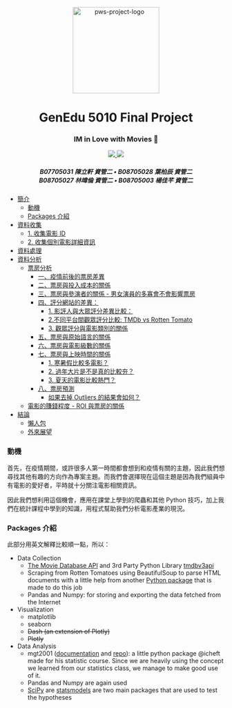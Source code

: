 <center>
<img src="https://gist.githubusercontent.com/icheft/caa4b43f0f3393ae32dc9d82d6bbce01/raw/63b61f680033999ef788ebebeb4cd8e146fb416e/favpng_film-cinema-video.png" alt="pws-project-logo" width="200">
<br>
<h1 align='center'>
GenEdu 5010 Final Project
</h1>
<h3 align="center">IM in Love with Movies 🎥</h3>
<div align="center">
  <a href="https://icheft.github.io/IM-in-Love-with-Movies/">
    <img src="https://img.shields.io/badge/GenEdu 5010-網頁版請點此-orange?style=for-the-badge&logo=python">
  </a>
  <a href="https://icheft.github.io/IM-in-Love-with-Movies/slides.pdf">
    <img src="https://img.shields.io/badge/GenEdu 5010-Slides-blue?style=for-the-badge&logo=SlideShare">
  </a>
</div>
<h5 align="center">
B07705031 陳立軒 資管二 • 
B08705028 葉柏辰 資管二 <br>
B08705027 林暐倫 資管二 • 
B08705003 楊佳芊 資管二 <br>
</h5>
</center>


+ [簡介](#簡介)
    + [動機](#動機)
    + [Packages 介紹](#packages-介紹)
+ [資料收集](#資料收集)
    + [1. 收集電影 ID](#1-收集電影-id)
    + [2. 收集個別電影詳細資訊](#2-收集個別電影詳細資訊)
+ [資料處理](#資料處理)
+ [資料分析](#資料分析)
    + [票房分析](#票房分析)
        + [一、疫情前後的票房差異](#一疫情前後的票房差異)
        + [二、票房與投入成本的關係](#二票房與投入成本的關係)
        + [三、票房與參演者的關係 - 男女演員的多寡會不會影響票房](#三票房與參演者的關係---男女演員的多寡會不會影響票房)
        + [四、評分網站的差異：](#四評分網站的差異)
            + [1. 影評人與大眾評分差異比較：](#1-影評人與大眾評分差異比較)
            + [2.不同平台間觀眾評分比較: TMDb vs Rotten Tomato](#2不同平台間觀眾評分比較-tmdb-vs-rotten-tomato)
            + [3. 觀眾評分與電影類別的關係](#3-觀眾評分與電影類別的關係)
        + [五、票房與原始語言的關係](#五票房與原始語言的關係)
        + [六、票房與電影級數的關係](#六票房與電影級數的關係)
        + [七、票房與上映時間的關係](#七票房與上映時間的關係)
            + [1. 寒暑假比較多電影？](#1-寒暑假比較多電影)
            + [2. 過年大片是不是真的比較夯？](#2-過年大片是不是真的比較夯)
            + [3. 夏天的電影比較熱門？](#3-夏天的電影比較熱門)
        + [八、票房預測](#八票房預測)
            + [如果去掉 Outliers 的結果會如何？](#如果去掉-outliers-的結果會如何)
    + [電影的賺錢程度 - ROI 與票房的關係](#電影的賺錢程度---roi-與票房的關係)
+ [結論](#結論)
    + [懶人包](#懶人包)
    + [外來展望](#外來展望)

### 動機

首先，在疫情期間，或許很多人第一時間都會想到和疫情有關的主題，因此我們想尋找其他有趣的方向作為專案主題。而我們會選擇現在這個主題是因為我們組員中有電影的愛好者，平時就十分關注電影相關資訊。

因此我們想利用這個機會，應用在課堂上學到的爬蟲和其他 Python 技巧，加上我們在統計課程中學到的知識，用程式幫助我們分析電影產業的現況。

### Packages 介紹

此部分用英文解釋比較順一點，所以：

+ Data Collection
    + [The Movie Database API](https://developers.themoviedb.org/3/getting-started/introduction) and 3rd Party Python Library [tmdbv3api](https://github.com/AnthonyBloomer/tmdbv3api)
    + Scraping from Rotten Tomatoes using BeautifulSoup to parse HTML documents with a little help from another [Python package](https://github.com/pdrm83/rotten_tomatoes_scraper) that is made to do this job
    + Pandas and Numpy: for storing and exporting the data fetched from the Internet
+ Visualization
    + matplotlib
    + seaborn
    + ~~Dash (an extension of Plotly)~~
    + ~~Plotly~~
+ Data Analysis
    + mgt2001 ([documentation](https://icheft.github.io/mgt2001-docs/) and [repo](https://github.com/icheft/mgt2001/)): a little python package @icheft made for his statistic course. Since we are heavily using the concept we learned from our statistics class, we manage to make good use of it. 
    + Pandas and Numpy are again used
    + [SciPy](https://www.scipy.org) are [statsmodels](https://www.statsmodels.org/stable/index.html) are two main packages that are used to test the hypotheses 

